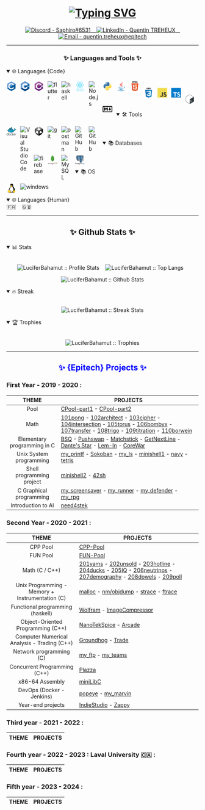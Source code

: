 <!-- Welcome animated text -->
<div align="center">
    <h1>
        <a href="https://git.io/typing-svg"><img src="https://readme-typing-svg.demolab.com?font=Fira+Code&weight=500&duration=3000&pause=500&center=true&multiline=true&width=650&height=125&lines=Hi+%F0%9F%91%8B+I'm+Quentin+TREHEUX%2C+Nice+to+meet+you;I+am+4th+year+studient+at+Epitech+Paris;And+at+Laval+University+(September+2022+-+April+2023);I'm+a+passionate+developper+from+France+(Paris)+%F0%9F%87%AB%F0%9F%87%B7" alt="Typing SVG" /></a>
    </h1>
</div>

<!-- Contact -->

<div align="center">
    <!-- Discord -->
    <a href="https://discord.com/users/529246373757976586" title="My Discord">
    <img src="https://img.shields.io/static/v1?label=Discord&message=!+Saphiro%236531&color=5865F2&style=for-the-badge&logo=discord&logoColor=5865F2" alt="Discord - Saphiro#6531" />
    &#8287;&#8287;
    <!-- LinkedIn -->
    <a href="https://www.linkedin.com/in/quentin-treheux/" title="My LinkedIn">
    <img src="https://img.shields.io/static/v1?label=LinkedIn&message=Quentin+TREHEUX&color=0A66C2&style=for-the-badge&logo=linkedin&logoColor=0A66C2" alt="LinkedIn - Quentin TREHEUX" />
    &#8287;&#8287;
    <!-- Email -->
    <a href="mailto:quentin.treheux@epitech.eu" title="My Email">
    <img src="https://img.shields.io/static/v1?label=Email&message=quentin.treheux%40epitech.eu&color=EA4335&style=for-the-badge&logo=gmail&logoColor=EA4335" alt="Email - quentin.treheux@epitech" />
    </a>
</div>

---

<!-- Languages and Tools -->

<h3 align="center">✨ Languages and Tools ✨</h2>

<details open> <!-- Languages -->
<summary>🌐 Languages {Code}</summary>
    <br />
    <!-- C -->
    <img align="left" src="https://raw.githubusercontent.com/devicons/devicon/master/icons/c/c-original.svg" alt="c" width="26px" style="padding-right:10px;" />
    &#8287;&#8287;
    <!-- C++ -->
    <img align="left" src="https://raw.githubusercontent.com/devicons/devicon/master/icons/cplusplus/cplusplus-original.svg" alt="cplusplus" width="26px" style="padding-right:10px;" />
    &#8287;&#8287;
    <!-- C# -->
    <img align="left" src="https://raw.githubusercontent.com/devicons/devicon/master/icons/csharp/csharp-original.svg" alt="csharp" width="26px" style="padding-right:10px;" />
    &#8287;&#8287;
    <!-- Flutter -->
    <img align="left" src="https://www.vectorlogo.zone/logos/flutterio/flutterio-icon.svg" alt="flutter" width="26px" style="padding-right:10px;" />
    &#8287;&#8287;
    <!-- Haskell -->
    <img align="left" src="https://upload.wikimedia.org/wikipedia/commons/1/1c/Haskell-Logo.svg" alt="haskell" width="26px" style="padding-right:10px;" />
    &#8287;&#8287;
    <!-- React -->
    <img align="left" src="https://raw.githubusercontent.com/devicons/devicon/master/icons/react/react-original-wordmark.svg" alt="react" width="26px" style="padding-right:10px;" />
    &#8287;&#8287;
    <!-- NodeJs -->
    <img align="left" src="https://cdn.jsdelivr.net/gh/devicons/devicon/icons/nodejs/nodejs-original.svg" alt="Node.js" width="26px" style="padding-right:10px;" />
    &#8287;&#8287;
    <!-- Python -->
    <img align="left" src="https://raw.githubusercontent.com/devicons/devicon/master/icons/python/python-original.svg" alt="python" width="26px" style="padding-right:10px;" />
    &#8287;&#8287;
    <!-- Java -->
    <img align="left" src="https://raw.githubusercontent.com/devicons/devicon/master/icons/java/java-original.svg" alt="java" width="26px" style="padding-right:10px;" />
    &#8287;&#8287;
    <!-- HTML -->
    <img align="left" src="https://raw.githubusercontent.com/devicons/devicon/master/icons/html5/html5-original-wordmark.svg" alt="html5" width="26px" style="padding-right:10px;" />
    &#8287;&#8287;
    <!-- CSS -->
    <img align="left" src="https://raw.githubusercontent.com/devicons/devicon/master/icons/css3/css3-original-wordmark.svg" alt="css3" width="26px" style="padding-right:10px;" />
    &#8287;&#8287;
    <!-- JS -->
    <img align="left" src="https://raw.githubusercontent.com/devicons/devicon/master/icons/javascript/javascript-original.svg" alt="javascript" width="26px" style="padding-right:10px;" />
    &#8287;&#8287;
    <!-- TS -->
    <img align="left" src="https://raw.githubusercontent.com/devicons/devicon/master/icons/typescript/typescript-original.svg" alt="typescript" width="26px" style="padding-right:10px;" />
    &#8287;&#8287;
    <!-- Shell -->
    <img align="left" src="https://raw.githubusercontent.com/devicons/devicon/master/icons/bash/bash-original.svg" alt="bash" width="26px" style="padding-right:10px;" />
    &#8287;&#8287;
    <!-- Markdown -->
    <img align="left" src="https://raw.githubusercontent.com/devicons/devicon/master/icons/markdown/markdown-original.svg" alt="markdown" width="26px" style="padding-right:10px;" />
    &#8287;&#8287;
</details>
&#8287;&#8287;


<details open> <!-- Tools -->
<summary>🛠️ Tools</summary>
<br />
    <!-- Docker -->
    <img align="left" src="https://raw.githubusercontent.com/devicons/devicon/master/icons/docker/docker-original-wordmark.svg" alt="docker" width="26px" style="padding-right:10px;" />
    &#8287;&#8287;
    <!-- VSCode -->
    <img align="left" src="https://cdn.jsdelivr.net/gh/devicons/devicon/icons/vscode/vscode-original.svg" alt="Visual Studio Code" width="26px" style="padding-right:10px;"  />
    &#8287;&#8287;
    <!-- Unity -->
    <img align="left" src="https://raw.githubusercontent.com/devicons/devicon/master/icons/unity/unity-original.svg" alt="unity" width="26px" style="padding-right:10px;" />
    &#8287;&#8287;
    <!-- Git -->
    <img align="left" src="https://www.vectorlogo.zone/logos/git-scm/git-scm-icon.svg" alt="git" width="26px" style="padding-right:10px;" />
    &#8287;&#8287;
    <!-- Postman -->
    <img align="left" src="https://www.vectorlogo.zone/logos/getpostman/getpostman-icon.svg" alt="postman" width="26px" style="padding-right:10px;" />
    &#8287;&#8287;
    <!-- Github light -->
    <img align="left" src="https://user-images.githubusercontent.com/3369400/139448065-39a229ba-4b06-434b-bc67-616e2ed80c8f.png#gh-light-mode-only" alt="GitHub" width="26px" style="padding-right:10px;"  />
    <!-- Github dark -->
    <img align="left" src="https://user-images.githubusercontent.com/3369400/139447912-e0f43f33-6d9f-45f8-be46-2df5bbc91289.png#gh-dark-mode-only" alt="GitHub" width="26px" style="padding-right:10px;"  />
</details>
&#8287;&#8287;

<details open> <!-- Databases -->
<summary>📚 Databases</summary>
<br />
    <!-- Firebase -->
    <img align="left" src="https://www.vectorlogo.zone/logos/firebase/firebase-icon.svg" alt="firebase" width="26px" style="padding-right:10px;" />
    &#8287;&#8287;
    <!-- MongoDB -->
    <img align="left" src="https://raw.githubusercontent.com/devicons/devicon/master/icons/mongodb/mongodb-original-wordmark.svg" alt="mongodb" width="26px" style="padding-right:10px;" />
    &#8287;&#8287;
    <!-- MySQL -->
    <img align="left" src="https://cdn.jsdelivr.net/gh/devicons/devicon/icons/mysql/mysql-original.svg" alt="MySQL" width="26px" style="padding-right:10px;" />
    &#8287;&#8287;
    <!-- PostgreSQL -->
    <img align="left" src="https://raw.githubusercontent.com/devicons/devicon/master/icons/postgresql/postgresql-original-wordmark.svg" alt="postgresql" width="26px" style="padding-right:10px;" />
</details>
&#8287;&#8287;

<details open> <!-- OS -->
<summary>📚 OS</summary>
<br />
    <!-- Linux -->
    <img align="left" src="https://raw.githubusercontent.com/devicons/devicon/master/icons/linux/linux-original.svg" alt="linux" width="26px" style="padding-right:10px;" />
    &#8287;&#8287;
    <!-- Windows -->
    <img align="left" src="https://upload.wikimedia.org/wikipedia/commons/thumb/e/e2/Windows_logo_and_wordmark_-_2021.svg/langfr-1920px-Windows_logo_and_wordmark_-_2021.svg.png" alt="windows" width="75px" style="padding-right:10px;" />
</details>
&#8287;&#8287;

<details open> <!-- Languages -->
<summary>🌐 Languages {Human}</summary>
    <!-- French Native -->
    🇫🇷
    &#8287;&#8287;
    <!-- English -->
    🇬🇧
<br />
</details>

---

<!-- Github Stats -->
<h2 align="center">✨ Github Stats ✨</h2>

<details open> <!-- Stats -->
<summary>📊 Stats</summary>
    <br />
    <p align="center">
        <img src="https://github-readme-stats.vercel.app/api?username=LuciferBahamut&show_icons=true&theme=radical" alt="LuciferBahamut :: Profile Stats" />
        &#8287;&#8287;
        <img src="https://github-readme-stats.vercel.app/api/top-langs/?username=LuciferBahamut&langs_count=10&theme=radical&layout=compact" alt="LuciferBahamut :: Top Langs" />
        &#8287;&#8287;
        <p align="center">
        <img src="https://metrics.lecoq.io/LuciferBahamut?template=classic&base.header=0&base.activity=0&base.community=0&base.repositories=0&base.metadata=0&isocalendar=1&languages=1&isocalendar.duration=half-year&languages.colors=github&languages.threshold=0%25&config.timezone=Europe%2FParis" alt="LuciferBahamut :: Github Stats" />
    </p>
</details>

<details open> <!-- Streak -->
<summary>🔥 Streak</summary>
    <br />
    <p align="center">
        <img src="https://github-readme-streak-stats.herokuapp.com/?user=LuciferBahamut&theme=radical" alt="LuciferBahamut :: Streak Stats" />
    </p>
</details>

<details open> <!-- Trophies -->
<summary>🏆 Trophies</summary>
    <br />
    <p align="center">
        <img src="https://github-profile-trophy.vercel.app/?username=LuciferBahamut&theme=radical" alt="LuciferBahamut :: Trophies" />
    </p>
</details>

---

<!-- Epitech Projects -->
<h2 align="center" style="color:blue;">✨ {Epitech} Projects ✨</h2>


### First Year - 2019 - 2020 :
| THEME | PROJECTS |
|:---:|---|
| Pool | [CPool-part1][CPool1] - [CPool-part2][CPool2] |
| Math | [101pong][101] - [102architect][102] - [103cipher][103] - [104intersection][104] - [105torus][105] - [106bombyx][106] - [107transfer][107] - [108trigo][108] - [109titration][109] - [110borwein][110] |
| Elementary programming in C | [BSQ][BSQ] - [Pushswap][Pushswap] - [Matchstick][Matchstick] - [GetNextLine][GNL] - [Dante's Star][Dante] - [Lem-In][Lemin] - [CoreWar][CoreWar] |
| Unix System programming | [my_printf][printf] - [Sokoban][Sokoban] - [my_ls][ls] - [minishell1][m1] - [navy][navy] - [tetris][tetris] |
| Shell programming project | [minishell2][m2] - [42sh][42sh] |
| C Graphical programming | [my_screensaver][screensaver] - [my_runner][runner] - [my_defender][defender] - [my_rpg][rpg] |
| Introduction to AI | [need4stek][N4S] |

### Second Year - 2020 - 2021 :
| THEME | PROJECTS |
|:---:|---|
| CPP Pool | [CPP-Pool][CPPPool] |
| FUN Pool | [FUN-Pool][FUNPool] |
| Math (C / C++) | [201yams][201] - [202unsold][202] - [203hotline][203] - [204ducks][204] - [205IQ][205] - [206neutrinos][206] - [207demography][207] - [208dowels][208] - [209poll][209] |
| Unix Programming - Memory + Instrumentation (C) | [malloc][malloc] - [nm/objdump][nmobj] - [strace][strace] - [ftrace][ftrace] |
| Functional programming (haskell) | [Wolfram][Wolfram] - [ImageCompressor][ImageComp] |
| Object-Oriented Programming (C++) | [NanoTekSpice][Nano] - [Arcade][Arcade] |
| Computer Numerical Analysis - Trading (C++) | [Groundhog][Groundhog] - [Trade][Trade] |
| Network programming (C) | [my_ftp][ftp] - [my_teams][teams] |
| Concurrent Programming (C++) | [Plazza][Plazza] |
| x86-64 Assembly | [miniLibC][miniLibC] |
| DevOps (Docker - Jenkins) | [popeye][popeye] - [my_marvin][marvin] |
| Year-end projects | [IndieStudio][IndieStudio] - [Zappy][Zappy] |

### Third year - 2021 - 2022 :
| THEME | PROJECTS |
|:---:|---|

### Fourth year - 2022 - 2023 : Laval University 🇨🇦 : 
| THEME | PROJECTS |
|:---:|---|

### Fifth year - 2023 - 2024 :
| THEME | PROJECTS |
|:---:|---|

<!-- TEK 1 -->

<!-- CPool -->
[CPool1]: https://github.com/LuciferBahamut/CPool-Part-1
[CPool2]: https://github.com/LuciferBahamut/CPool-Part-2
<!-- MATHS -->
[101]: https://github.com/LuciferBahamut/101pong
[102]: https://github.com/LuciferBahamut/102architect
[103]: https://github.com/LuciferBahamut/103cipher
[104]: https://github.com/LuciferBahamut/104intersection
[105]: https://github.com/luciferBahamut/105torus
[106]: https://github.com/LuciferBahamut/106bombyx
[107]: https://github.com/LuciferBahamut/107transfer
[108]: https://github.com/LuciferBahamut/108trigo
[109]: https://github.com/LuciferBahamut/109titration
[110]: https://github.com/LuciferBahamut/110borwein
<!-- CPE -->
[BSQ]: https://github.com/LuciferBahamut/BSQ
[Pushswap]: https://github.com/LuciferBahamut/Pushswap
[Matchstick]: https://github.com/LuciferBahamut/Matchstick
[GNL]: https://github.com/LuciferBahamut/GetNextLine
[Dante]: https://github.com/LuciferBahamut/Dante-s_star
[Lemin]: https://github.com/LuciferBahamut/Lem-In
[CoreWar]: https://github.com/LuciferBahamut/CoreWar
<!-- PSU -->
[printf]: https://github.com/LuciferBahamut/My_Printf
[Sokoban]: https://github.com/LuciferBahamut/Sokoban
[ls]: https://github.com/LuciferBahamut/My_ls
[m1]: https://github.com/LuciferBahamut/Minishell1
[navy]: https://github.com/LuciferBahamut/Navy
[tetris]: https://github.com/LuciferBahamut/Tetris
<!-- SHELL -->
[m2]: https://github.com/LuciferBahamut/Minishell2
[42sh]: https://github.com/LuciferBahamut/42sh
<!-- GRAPHIC -->
[screensaver]: https://github.com/Nekory23/my_screensaver
[runner]: https://github.com/Nekory23/my_runner
[defender]: https://github.com/Nekory23/my_defender
[rpg]: https://github.com/Nekory23/my_RPG
<!-- AI -->
[N4S]: https://github.com/Nekory23/need4stek

<!-- TEK 2 -->

<!-- CPP POOL -->
[CPPPool]: https://github.com/Nekory23/CPP_Pool_2020
<!-- FUN POOL -->
[FUNPool]: https://github.com/Nekory23/FUN_Pool_2020
<!-- PSU -->
[malloc]: https://github.com/Nekory23/malloc
[nmobj]: https://github.com/Nekory23/nm-objdump
[strace]: https://github.com/Nekory23/strace
[ftrace]: https://github.com/Nekory23/ftrace
<!-- FUN -->
[Wolfram]: https://github.com/Nekory23/Wolfram
[ImageComp]: https://github.com/Nekory23/Image-Compressor
<!-- OOP -->
[Nano]: https://github.com/LuciferBahamut/LuciferBahamut/blob/main/README.md
[Arcade]: https://github.com/LuciferBahamut/LuciferBahamut/blob/main/README.md
<!-- TRADE -->
[Groundhog]: https://github.com/LuciferBahamut/LuciferBahamut/blob/main/README.md
[Trade]: https://github.com/LuciferBahamut/LuciferBahamut/blob/main/README.md
<!-- CURRENT PROG -->
[Plazza]: https://github.com/LuciferBahamut/LuciferBahamut/blob/main/README.md
<!-- MATHS -->
[201]: https://github.com/LuciferBahamut/LuciferBahamut/blob/main/README.md
[202]: https://github.com/LuciferBahamut/LuciferBahamut/blob/main/README.md
[203]: https://github.com/LuciferBahamut/LuciferBahamut/blob/main/README.md
[204]: https://github.com/LuciferBahamut/LuciferBahamut/blob/main/README.md
[205]: https://github.com/LuciferBahamut/LuciferBahamut/blob/main/README.md
[206]: https://github.com/LuciferBahamut/LuciferBahamut/blob/main/README.md
[207]: https://github.com/LuciferBahamut/LuciferBahamut/blob/main/README.md
[208]: https://github.com/LuciferBahamut/LuciferBahamut/blob/main/README.md
[209]: https://github.com/LuciferBahamut/LuciferBahamut/blob/main/README.md
<!-- NETWORK -->
[ftp]: https://github.com/LuciferBahamut/LuciferBahamut/blob/main/README.md
[teams]: https://github.com/LuciferBahamut/LuciferBahamut/blob/main/README.md
<!-- ASSENBLY -->
[miniLibC]: https://github.com/Nekory23/MinilibC
<!-- YEARS END PROJECT -->
[IndieStudio]: https://github.com/LuciferBahamut/LuciferBahamut/blob/main/README.md
[Zappy]: https://github.com/LuciferBahamut/LuciferBahamut/blob/main/README.md
<!-- DEVOPS -->
[popeye]: https://github.com/Nekory23/Popeye
[marvin]: https://github.com/Nekory23/my_marvin


<!-- TEK 3 -->

<!-- TEK 4 🇨🇦 -->

<!-- TEK 5 -->